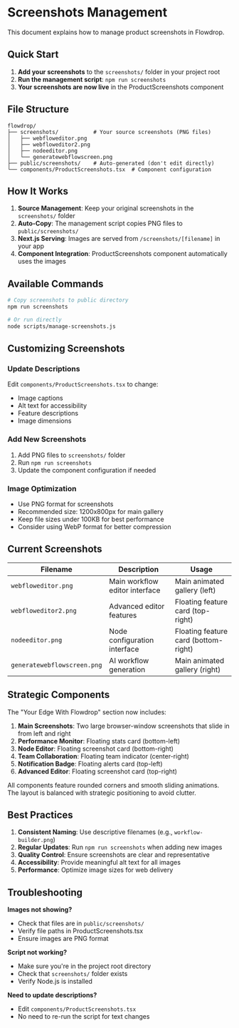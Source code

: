 # Screenshots Management

This document explains how to manage product screenshots in Flowdrop.

## Quick Start

1. **Add your screenshots** to the `screenshots/` folder in your project root
2. **Run the management script**: `npm run screenshots`
3. **Your screenshots are now live** in the ProductScreenshots component

## File Structure

```
flowdrop/
├── screenshots/           # Your source screenshots (PNG files)
│   ├── webfloweditor.png
│   ├── webfloweditor2.png
│   ├── nodeeditor.png
│   └── generatewebflowscreen.png
├── public/screenshots/    # Auto-generated (don't edit directly)
└── components/ProductScreenshots.tsx  # Component configuration
```

## How It Works

1. **Source Management**: Keep your original screenshots in the `screenshots/` folder
2. **Auto-Copy**: The management script copies PNG files to `public/screenshots/`
3. **Next.js Serving**: Images are served from `/screenshots/[filename]` in your app
4. **Component Integration**: ProductScreenshots component automatically uses the images

## Available Commands

```bash
# Copy screenshots to public directory
npm run screenshots

# Or run directly
node scripts/manage-screenshots.js
```

## Customizing Screenshots

### Update Descriptions
Edit `components/ProductScreenshots.tsx` to change:
- Image captions
- Alt text for accessibility
- Feature descriptions
- Image dimensions

### Add New Screenshots
1. Add PNG files to `screenshots/` folder
2. Run `npm run screenshots`
3. Update the component configuration if needed

### Image Optimization
- Use PNG format for screenshots
- Recommended size: 1200x800px for main gallery
- Keep file sizes under 100KB for best performance
- Consider using WebP format for better compression

## Current Screenshots

| Filename | Description | Usage |
|----------|-------------|-------|
| `webfloweditor.png` | Main workflow editor interface | Main animated gallery (left) |
| `webfloweditor2.png` | Advanced editor features | Floating feature card (top-right) |
| `nodeeditor.png` | Node configuration interface | Floating feature card (bottom-right) |
| `generatewebflowscreen.png` | AI workflow generation | Main animated gallery (right) |

## Strategic Components

The "Your Edge With Flowdrop" section now includes:

1. **Main Screenshots**: Two large browser-window screenshots that slide in from left and right
2. **Performance Monitor**: Floating stats card (bottom-left)
3. **Node Editor**: Floating screenshot card (bottom-right) 
4. **Team Collaboration**: Floating team indicator (center-right)
5. **Notification Badge**: Floating alerts card (top-left)
6. **Advanced Editor**: Floating screenshot card (top-right)

All components feature rounded corners and smooth sliding animations. The layout is balanced with strategic positioning to avoid clutter.

## Best Practices

1. **Consistent Naming**: Use descriptive filenames (e.g., `workflow-builder.png`)
2. **Regular Updates**: Run `npm run screenshots` when adding new images
3. **Quality Control**: Ensure screenshots are clear and representative
4. **Accessibility**: Provide meaningful alt text for all images
5. **Performance**: Optimize image sizes for web delivery

## Troubleshooting

**Images not showing?**
- Check that files are in `public/screenshots/`
- Verify file paths in ProductScreenshots.tsx
- Ensure images are PNG format

**Script not working?**
- Make sure you're in the project root directory
- Check that `screenshots/` folder exists
- Verify Node.js is installed

**Need to update descriptions?**
- Edit `components/ProductScreenshots.tsx`
- No need to re-run the script for text changes 